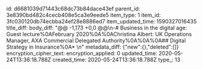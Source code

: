 id: d6681039d71443c68dc73b84dace43ef
parent_id: 3e8390bd482c4cecb408e5ca3e9eede5
item_type: 1
item_id: 3fc030120db74ecbba24ef28e8886ed7
item_updated_time: 1590327016435
title_diff: 
body_diff: "@@ -1,173 +0,0 @@\n-# Business in the digital age: Guest lecture%0AFebruary 2020%0A%0AChristina Albert: UK Operations Manager, AXA Commercial Delegated Authority%0A%0A%0A## Digital Strategy in Insurance%0A* \n"
metadata_diff: {"new":{},"deleted":[]}
encryption_cipher_text: 
encryption_applied: 0
updated_time: 2020-05-24T13:36:18.788Z
created_time: 2020-05-24T13:36:18.788Z
type_: 13